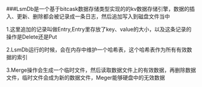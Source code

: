 ###LsmDb是一个基于bitcask数据存储类型实现的的kv数据存储引擎，数据的插入、更新、删除都会被记录成一条日志，然后追加写入到磁盘文件当中


1.这里追加的记录叫做Entry,Entry里存放了key、value的大小，以及这条记录的操作是Delete还是Put

2.LsmDb运行的时候，会在内存中维护一个哈希表，这个哈希表作为所有有效数据的索引

3.Merge操作会生成一个临时文件，然后读取数据文件上的有效数据，再删除数据文件，临时文件会成为新的数据文件，Meger能够硬盘中的无效数据
